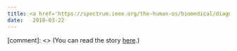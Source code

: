 ```yaml
---
title: <a href='https://spectrum.ieee.org/the-human-os/biomedical/diagnostics/ai-cardiologist-aces-its-first-medical-exam'>AI Cardiologist Aces Its First Medical Exam — IEEE Spectrum</a>
date:   2018-03-22
---
```


[comment]: <> (You can read the story [here](https://spectrum.ieee.org/the-human-os/biomedical/diagnostics/ai-cardiologist-aces-its-first-medical-exam).)




 
